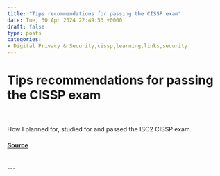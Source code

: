 ```yaml
---
title: "Tips recommendations for passing the CISSP exam"
date: Tue, 30 Apr 2024 22:49:53 +0000
draft: false
type: posts
categories: 
- Digital Privacy & Security,cissp,learning,links,security
---
```

# Tips recommendations for passing the CISSP exam

<br/>

<br/>
How I planned for, studied for and passed the ISC2 CISSP exam.

#### [Source](https://www.osintme.com/index.php/2024/04/30/tips-recommendations-for-passing-the-cissp-exam/)

<br/>
---
